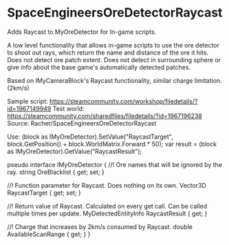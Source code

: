 # SpaceEngineersOreDetectorRaycast
Adds Raycast to MyOreDetector for In-game scripts.

A low level functionality that allows in-game scripts to use the ore detector to shoot out rays,
which return the name and distance of the ore it hits.
Does not detect ore patch extent.
Does not detect in surrounding sphere or give info about the base game's automatically detected patches.

Based on IMyCameraBlock's Raycast functionality, similar charge limitation. (2km/s)

Sample script: https://steamcommunity.com/workshop/filedetails/?id=1967149949
Test world: https://steamcommunity.com/sharedfiles/filedetails/?id=1967196238
Source: Racher/SpaceEngineersOreDetectorRaycast

Use:
(block as IMyOreDetector).SetValue("RaycastTarget", block.GetPosition() + block.WorldMatrix.Forward * 50);
var result = (block as IMyOreDetector).GetValue<MyDetectedEntityInfo>("RaycastResult");

pseudo interface IMyOreDetector
{
//! Ore names that will be ignored by the ray.
string OreBlacklist { get; set; }

//! Function parameter for Raycast. Does nothing on its own.
Vector3D RaycastTarget { get; set; }

//! Return value of Raycast. Calculated on every get call. Can be called multiple times per update.
MyDetectedEntityInfo RaycastResult { get; }

//! Charge that increases by 2km/s consumed by Raycast.
double AvailableScanRange { get; }
}

